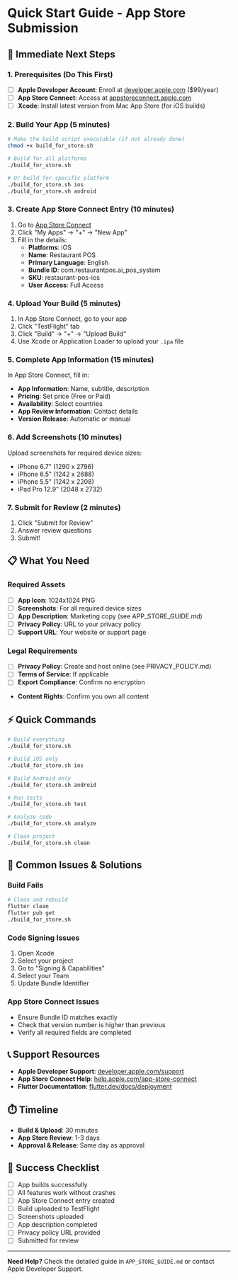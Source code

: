 # Quick Start Guide - App Store Submission

## 🚀 Immediate Next Steps

### 1. Prerequisites (Do This First)
- [ ] **Apple Developer Account**: Enroll at [developer.apple.com](https://developer.apple.com) ($99/year)
- [ ] **App Store Connect**: Access at [appstoreconnect.apple.com](https://appstoreconnect.apple.com)
- [ ] **Xcode**: Install latest version from Mac App Store (for iOS builds)

### 2. Build Your App (5 minutes)
```bash
# Make the build script executable (if not already done)
chmod +x build_for_store.sh

# Build for all platforms
./build_for_store.sh

# Or build for specific platform
./build_for_store.sh ios
./build_for_store.sh android
```

### 3. Create App Store Connect Entry (10 minutes)
1. Go to [App Store Connect](https://appstoreconnect.apple.com)
2. Click "My Apps" → "+" → "New App"
3. Fill in the details:
   - **Platforms**: iOS
   - **Name**: Restaurant POS
   - **Primary Language**: English
   - **Bundle ID**: com.restaurantpos.ai_pos_system
   - **SKU**: restaurant-pos-ios
   - **User Access**: Full Access

### 4. Upload Your Build (5 minutes)
1. In App Store Connect, go to your app
2. Click "TestFlight" tab
3. Click "Build" → "+" → "Upload Build"
4. Use Xcode or Application Loader to upload your `.ipa` file

### 5. Complete App Information (15 minutes)
In App Store Connect, fill in:
- **App Information**: Name, subtitle, description
- **Pricing**: Set price (Free or Paid)
- **Availability**: Select countries
- **App Review Information**: Contact details
- **Version Release**: Automatic or manual

### 6. Add Screenshots (10 minutes)
Upload screenshots for required device sizes:
- iPhone 6.7" (1290 x 2796)
- iPhone 6.5" (1242 x 2688)
- iPhone 5.5" (1242 x 2208)
- iPad Pro 12.9" (2048 x 2732)

### 7. Submit for Review (2 minutes)
1. Click "Submit for Review"
2. Answer review questions
3. Submit!

## 📋 What You Need

### Required Assets
- [ ] **App Icon**: 1024x1024 PNG
- [ ] **Screenshots**: For all required device sizes
- [ ] **App Description**: Marketing copy (see APP_STORE_GUIDE.md)
- [ ] **Privacy Policy**: URL to your privacy policy
- [ ] **Support URL**: Your website or support page

### Legal Requirements
- [ ] **Privacy Policy**: Create and host online (see PRIVACY_POLICY.md)
- [ ] **Terms of Service**: If applicable
- [ ] **Export Compliance**: Confirm no encryption
- **Content Rights**: Confirm you own all content

## ⚡ Quick Commands

```bash
# Build everything
./build_for_store.sh

# Build iOS only
./build_for_store.sh ios

# Build Android only
./build_for_store.sh android

# Run tests
./build_for_store.sh test

# Analyze code
./build_for_store.sh analyze

# Clean project
./build_for_store.sh clean
```

## 🔧 Common Issues & Solutions

### Build Fails
```bash
# Clean and rebuild
flutter clean
flutter pub get
./build_for_store.sh
```

### Code Signing Issues
1. Open Xcode
2. Select your project
3. Go to "Signing & Capabilities"
4. Select your Team
5. Update Bundle Identifier

### App Store Connect Issues
- Ensure Bundle ID matches exactly
- Check that version number is higher than previous
- Verify all required fields are completed

## 📞 Support Resources

- **Apple Developer Support**: [developer.apple.com/support](https://developer.apple.com/support)
- **App Store Connect Help**: [help.apple.com/app-store-connect](https://help.apple.com/app-store-connect)
- **Flutter Documentation**: [flutter.dev/docs/deployment](https://flutter.dev/docs/deployment)

## ⏱️ Timeline

- **Build & Upload**: 30 minutes
- **App Store Review**: 1-3 days
- **Approval & Release**: Same day as approval

## 🎯 Success Checklist

- [ ] App builds successfully
- [ ] All features work without crashes
- [ ] App Store Connect entry created
- [ ] Build uploaded to TestFlight
- [ ] Screenshots uploaded
- [ ] App description completed
- [ ] Privacy policy URL provided
- [ ] Submitted for review

---

**Need Help?** Check the detailed guide in `APP_STORE_GUIDE.md` or contact Apple Developer Support. 